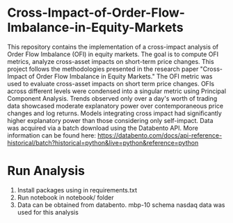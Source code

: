 # Cross-Impact-of-Order-Flow-Imbalance-in-Equity-Markets

This repository contains the implementation of a cross-impact analysis of Order Flow Imbalance (OFI) in equity markets. The goal is to compute OFI metrics, analyze cross-asset impacts on short-term price changes. This project follows the methodologies presented in the research paper "Cross-Impact of Order Flow Imbalance in Equity Markets." The OFI metric was used to evaluate cross-asset impacts on short term price changes. OFIs across different levels were condensed into a singular metric using Principal Component Analysis. Trends observed only over a day's worth of trading data showcased moderate explanatory power over contemporaneous price changes and log returns. Models integrating cross impact had significantly higher explanatory power than those considering only self-impact. Data was acquired via a batch download using the Databento API. More information can be found here: https://databento.com/docs/api-reference-historical/batch?historical=python&live=python&reference=python

# Run Analysis

1. Install packages using in requirements.txt
2. Run notebook in notebook/ folder
3. Data can be obtained from databento. mbp-10 schema nasdaq data was used for this analysis